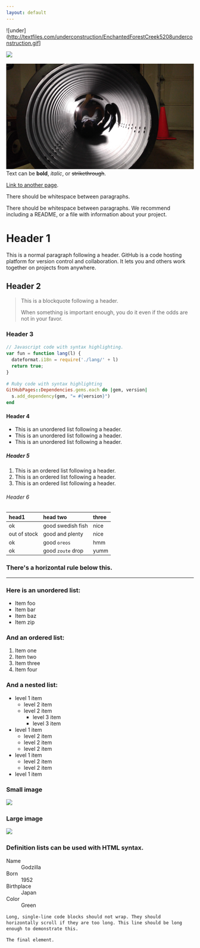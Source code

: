 ```yaml
---
layout: default
---
```

![under](http://textfiles.com/underconstruction/EnchantedForestCreek5208underconstruction.gif]

<img src="https://lh3.googleusercontent.com/VuP5Is5p4LzpeMM_xRzt0SHKx3iG1seen5AMmJYrxJQq7jDYTHXbaJzZuAHyjQ0ndXULM_KqjFjJGmw5k6yYhn70P8oGkHFskLlX8D7HYXVliooM63wuwd0XmPXqhrhu3M8AIUEAdXIweosgnivBICEyZz_w9t7ZkORrE6g_Xnc2Ku_8qLQ2ZrBYtqj_gCYq2WpV96-CLN0JZV-alN5VWwd-oUSTBfHz-l_mRDs1HeJLfrFIq2Yh8V47FAr1w1CKIZ5HSL9WorAu6ItxCYc28FyiC7pgtl_8EOMEl0PG_CtL28EEiNVeqlj7-fGJRKkTicLTs6JEdo7utzcP6T_d__MvWdTBrLUq58qhHkIlojgrsB1XNGcNK_hbYd5Hww6DDOXRaz_HXQbjTWT3eoAREBW38KQwLy2owj7Li7AJJUelo1noTliTFQFDSIe9NAeyiL5RDb7Tobs1fe8paD1d_9W37WKqZFfsKvoNgokvM1WgVWSEI47xZSc0AjEILuIUbNAETZMs88obIyaByR1r-xejEHZrIgdqS-G-SxjnOOpFqwaj11qPRMKGw2hQM579_Xb2kfu__q3ncH8zI73CTydUyIAY78eXtdn7V5Pusa-zjscVfKeBa4GySYgo4hqGbe3kWe6Rz0mgVI1MqY88BVf5WUTFKuS1zppT=w1688-h949-no">



![pipe time](/images/pipedreams.jpg)
Text can be **bold**, _italic_, or ~~strikethrough~~.

[Link to another page](another-page).

There should be whitespace between paragraphs.

There should be whitespace between paragraphs. We recommend including a README, or a file with information about your project.

# [](#header-1)Header 1

This is a normal paragraph following a header. GitHub is a code hosting platform for version control and collaboration. It lets you and others work together on projects from anywhere.

## [](#header-2)Header 2

> This is a blockquote following a header.
>
> When something is important enough, you do it even if the odds are not in your favor.

### [](#header-3)Header 3

```js
// Javascript code with syntax highlighting.
var fun = function lang(l) {
  dateformat.i18n = require('./lang/' + l)
  return true;
}
```

```ruby
# Ruby code with syntax highlighting
GitHubPages::Dependencies.gems.each do |gem, version|
  s.add_dependency(gem, "= #{version}")
end
```

#### [](#header-4)Header 4

*   This is an unordered list following a header.
*   This is an unordered list following a header.
*   This is an unordered list following a header.

##### [](#header-5)Header 5

1.  This is an ordered list following a header.
2.  This is an ordered list following a header.
3.  This is an ordered list following a header.

###### [](#header-6)Header 6

| head1        | head two          | three |
|:-------------|:------------------|:------|
| ok           | good swedish fish | nice  |
| out of stock | good and plenty   | nice  |
| ok           | good `oreos`      | hmm   |
| ok           | good `zoute` drop | yumm  |

### There's a horizontal rule below this.

* * *

### Here is an unordered list:

*   Item foo
*   Item bar
*   Item baz
*   Item zip

### And an ordered list:

1.  Item one
1.  Item two
1.  Item three
1.  Item four

### And a nested list:

- level 1 item
  - level 2 item
  - level 2 item
    - level 3 item
    - level 3 item
- level 1 item
  - level 2 item
  - level 2 item
  - level 2 item
- level 1 item
  - level 2 item
  - level 2 item
- level 1 item

### Small image

![](https://assets-cdn.github.com/images/icons/emoji/octocat.png)

### Large image

![](https://guides.github.com/activities/hello-world/branching.png)


### Definition lists can be used with HTML syntax.

<dl>
<dt>Name</dt>
<dd>Godzilla</dd>
<dt>Born</dt>
<dd>1952</dd>
<dt>Birthplace</dt>
<dd>Japan</dd>
<dt>Color</dt>
<dd>Green</dd>
</dl>

```
Long, single-line code blocks should not wrap. They should horizontally scroll if they are too long. This line should be long enough to demonstrate this.
```

```
The final element.
```
